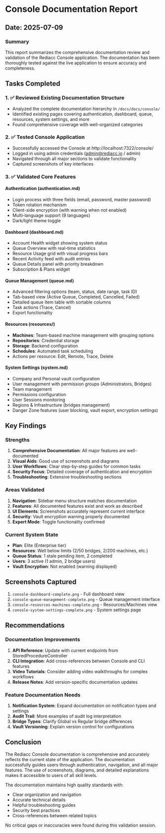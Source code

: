 # Console Documentation Report

## Date: 2025-07-09

### Summary

This report summarizes the comprehensive documentation review and validation of the Rediacc Console application. The documentation has been thoroughly tested against the live application to ensure accuracy and completeness.

## Tasks Completed

### 1. ✅ Reviewed Existing Documentation Structure
- Analyzed the complete documentation hierarchy in `/docs/docs/console/`
- Identified existing pages covering authentication, dashboard, queue, resources, system settings, and more
- Found comprehensive coverage with well-organized categories

### 2. ✅ Tested Console Application
- Successfully accessed the Console at http://localhost:7322/console/
- Logged in using admin credentials (admin@rediacc.io / admin)
- Navigated through all major sections to validate functionality
- Captured screenshots of key interfaces

### 3. ✅ Validated Core Features

#### Authentication (authentication.md)
- Login process with three fields (email, password, master password)
- Token rotation mechanism
- Client-side encryption (with warning when not enabled)
- Multi-language support (9 languages)
- Dark/light theme toggle

#### Dashboard (dashboard.md)
- Account Health widget showing system status
- Queue Overview with real-time statistics
- Resource Usage grid with visual progress bars
- Recent Activity feed with audit entries
- Queue Details panel with priority breakdown
- Subscription & Plans widget

#### Queue Management (queue.md)
- Advanced filtering options (team, status, date range, task ID)
- Tab-based view (Active Queue, Completed, Cancelled, Failed)
- Detailed queue item table with sortable columns
- Task actions (Trace, Cancel)
- Export functionality

#### Resources (resources/)
- **Machines**: Team-based machine management with grouping options
- **Repositories**: Credential storage
- **Storage**: Backend configuration
- **Schedules**: Automated task scheduling
- Actions per resource: Edit, Remote, Trace, Delete

#### System Settings (system.md)
- Company and Personal vault configuration
- User management with permission groups (Administrators, Bridges)
- Team management
- Permissions configuration
- User Sessions monitoring
- Regions & Infrastructure (bridges management)
- Danger Zone features (user blocking, vault export, encryption settings)

## Key Findings

### Strengths
1. **Comprehensive Documentation**: All major features are well-documented
2. **Visual Aids**: Good use of screenshots and diagrams
3. **User Workflows**: Clear step-by-step guides for common tasks
4. **Security Focus**: Detailed coverage of authentication and encryption
5. **Troubleshooting**: Extensive troubleshooting sections

### Areas Validated
1. **Navigation**: Sidebar menu structure matches documentation
2. **Features**: All documented features exist and work as described
3. **UI Elements**: Screenshots accurately represent current interface
4. **Security**: Vault encryption warning properly documented
5. **Expert Mode**: Toggle functionality confirmed

### Current System State
- **Plan**: Elite (Enterprise tier)
- **Resources**: Well below limits (2/50 bridges, 2/200 machines, etc.)
- **Queue Status**: 1 stale pending item, 2 completed
- **Users**: 3 active (1 admin, 2 bridge users)
- **Vault Encryption**: Not enabled (warning displayed)

## Screenshots Captured
1. `console-dashboard-complete.png` - Full dashboard view
2. `console-queue-management-complete.png` - Queue management interface
3. `console-resources-machines-complete.png` - Resources/Machines view
4. `console-system-settings-complete.png` - System settings page

## Recommendations

### Documentation Improvements
1. **API Reference**: Update with current endpoints from StoredProcedureController
2. **CLI Integration**: Add cross-references between Console and CLI features
3. **Video Tutorials**: Consider adding video walkthroughs for complex workflows
4. **Release Notes**: Add version-specific documentation updates

### Feature Documentation Needs
1. **Notification System**: Expand documentation on notification types and settings
2. **Audit Trail**: More examples of audit log interpretation
3. **Bridge Types**: Clarify Global vs Regular bridge differences
4. **Vault Versioning**: Explain version control for configurations

## Conclusion

The Rediacc Console documentation is comprehensive and accurately reflects the current state of the application. The documentation successfully guides users through authentication, navigation, and all major features. The use of screenshots, diagrams, and detailed explanations makes it accessible to users of all skill levels.

The documentation maintains high quality standards with:
- Clear organization and navigation
- Accurate technical details
- Helpful troubleshooting guides
- Security best practices
- Cross-references between related topics

No critical gaps or inaccuracies were found during this validation session.